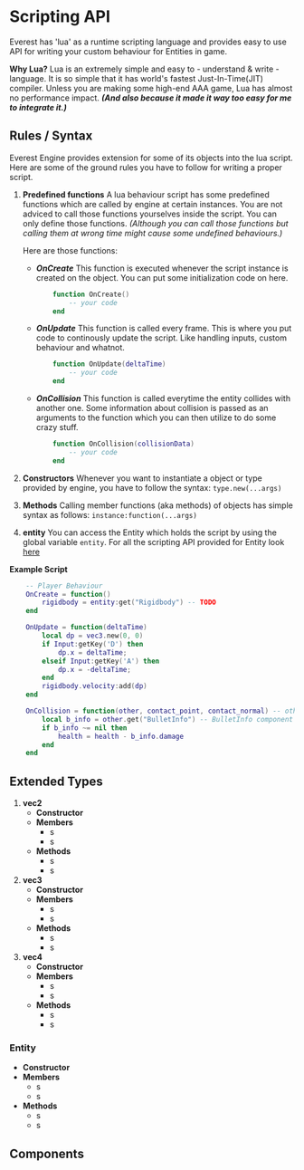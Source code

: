 # Scripting API

Everest has 'lua' as a runtime scripting language and provides easy to use API for writing your custom
behaviour for Entities in game.

__Why Lua?__
Lua is an extremely simple and easy to - understand & write - language. It is so simple that it has
world's fastest Just-In-Time(JIT) compiler. Unless you are making some high-end AAA game, Lua has
almost no performance impact. ___(And also because it made it way too easy for me to integrate it.)___

## Rules / Syntax

Everest Engine provides extension for some of its objects into the lua script. Here are some of the
ground rules you have to follow for writing a proper script.

1. __Predefined functions__
    A lua behaviour script has some predefined functions which are called by engine at certain instances.
    You are not adviced to call those functions yourselves inside the script. You can only define those
    functions. _(Although you can call those functions but calling them at wrong time might cause some
    undefined behaviours.)_

    Here are those functions:
    - ___OnCreate___
        This function is executed whenever the script instance is created on the object. You can put
        some initialization code on here.
        ```lua
            function OnCreate() 
                -- your code
            end
        ```

    - ___OnUpdate___
        This function is called every frame. This is where you put code to continously update the
        script. Like handling inputs, custom behaviour and whatnot.
        ```lua
            function OnUpdate(deltaTime) 
                -- your code
            end
        ```

    - ___OnCollision___
        This function is called everytime the entity collides with another one. Some information about
        collision is passed as an arguments to the function which you can then utilize to do some crazy
        stuff.
        ```lua
            function OnCollision(collisionData) 
                -- your code
            end
        ```

2. __Constructors__
    Whenever you want to instantiate a object or type provided by engine, you have to follow the syntax:
    `type.new(...args)`

3. __Methods__
    Calling member functions (aka methods) of objects has simple syntax as follows:
    `instance:function(...args)`

4. __entity__
    You can access the Entity which holds the script by using the global variable `entity`.
    For all the scripting API provided for Entity look [here](#Entity)

__Example Script__
```lua
    -- Player Behaviour
    OnCreate = function()
        rigidbody = entity:get("Rigidbody") -- TODO
    end

    OnUpdate = function(deltaTime)
        local dp = vec3.new(0, 0)
        if Input:getKey('D') then
            dp.x = deltaTime;
        elseif Input:getKey('A') then
            dp.x = -deltaTime;
        end
        rigidbody.velocity:add(dp)
    end

    OnCollision = function(other, contact_point, contact_normal) -- other : Entity
        local b_info = other.get("BulletInfo") -- BulletInfo component if collision is with bullet
        if b_info ~= nil then
            health = health - b_info.damage
        end
    end
```



## Extended Types

1. __vec2__
    - __Constructor__
    - __Members__
        - s
        - s
    - __Methods__
        - s
        - s
2. __vec3__
    - __Constructor__
    - __Members__
        - s
        - s
    - __Methods__
        - s
        - s
3. __vec4__
    - __Constructor__
    - __Members__
        - s
        - s
    - __Methods__
        - s
        - s


### Entity
- __Constructor__
- __Members__
    - s
    - s
- __Methods__
    - s
    - s

## Components
